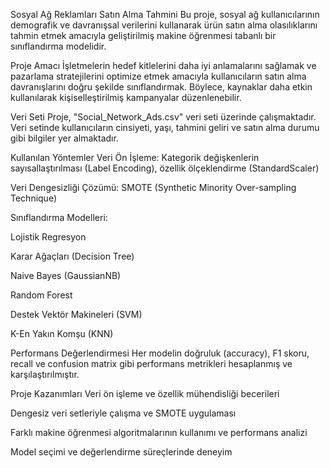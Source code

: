 Sosyal Ağ Reklamları Satın Alma Tahmini
Bu proje, sosyal ağ kullanıcılarının demografik ve davranışsal verilerini kullanarak ürün satın alma olasılıklarını tahmin etmek amacıyla geliştirilmiş makine öğrenmesi tabanlı bir sınıflandırma modelidir.

Proje Amacı
İşletmelerin hedef kitlelerini daha iyi anlamalarını sağlamak ve pazarlama stratejilerini optimize etmek amacıyla kullanıcıların satın alma davranışlarını doğru şekilde sınıflandırmak. Böylece, kaynaklar daha etkin kullanılarak kişiselleştirilmiş kampanyalar düzenlenebilir.

Veri Seti
Proje, "Social_Network_Ads.csv" veri seti üzerinde çalışmaktadır. Veri setinde kullanıcıların cinsiyeti, yaşı, tahmini geliri ve satın alma durumu gibi bilgiler yer almaktadır.

Kullanılan Yöntemler
Veri Ön İşleme: Kategorik değişkenlerin sayısallaştırılması (Label Encoding), özellik ölçeklendirme (StandardScaler)

Veri Dengesizliği Çözümü: SMOTE (Synthetic Minority Over-sampling Technique)

Sınıflandırma Modelleri:

Lojistik Regresyon

Karar Ağaçları (Decision Tree)

Naive Bayes (GaussianNB)

Random Forest

Destek Vektör Makineleri (SVM)

K-En Yakın Komşu (KNN)

Performans Değerlendirmesi
Her modelin doğruluk (accuracy), F1 skoru, recall ve confusion matrix gibi performans metrikleri hesaplanmış ve karşılaştırılmıştır.

Proje Kazanımları
Veri ön işleme ve özellik mühendisliği becerileri

Dengesiz veri setleriyle çalışma ve SMOTE uygulaması

Farklı makine öğrenmesi algoritmalarının kullanımı ve performans analizi

Model seçimi ve değerlendirme süreçlerinde deneyim
